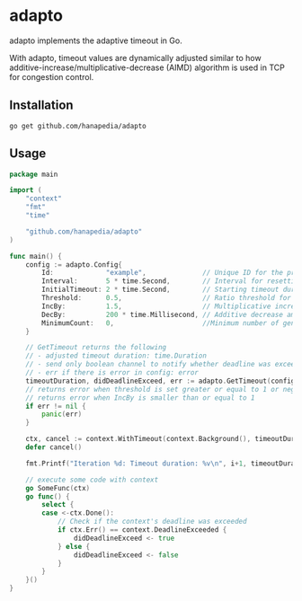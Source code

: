 adapto
=========

<!-- [![GoDoc](https://godoc.org/github.com/hanapedia/adapto?status.svg)](https://godoc.org/github.com/hanapedia/adapto) -->

adapto implements the adaptive timeout in Go.

With adapto, timeout values are dynamically adjusted similar to how additive-increase/multiplicative-decrease (AIMD) algorithm is used in TCP for congestion control.

Installation
------------

```
go get github.com/hanapedia/adapto
```

Usage
-----
```go
package main

import (
    "context"
    "fmt"
    "time"

    "github.com/hanapedia/adapto"
)

func main() {
    config := adapto.Config{
        Id:             "example",              // Unique ID for the provider
        Interval:       5 * time.Second,        // Interval for resetting counts
        InitialTimeout: 2 * time.Second,        // Starting timeout duration
        Threshold:      0.5,                    // Ratio threshold for triggering adjustments
        IncBy:          1.5,                    // Multiplicative increase factor for timeouts
        DecBy:          200 * time.Millisecond, // Additive decrease amount for timeouts
		MinimumCount:   0,                      //Minimum number of generated timeouts to check the threshold
    }

    // GetTimeout returns the following
    // - adjusted timeout duration: time.Duration
    // - send only boolean channel to notify whether deadline was exceeded: chan<- bool
    // - err if there is error in config: error
    timeoutDuration, didDeadlineExceed, err := adapto.GetTimeout(config)
    // returns error when threshold is set greater or equal to 1 or negative
    // returns error when IncBy is smaller than or equal to 1
    if err != nil {
        panic(err)
    }

    ctx, cancel := context.WithTimeout(context.Background(), timeoutDuration)
    defer cancel()

    fmt.Printf("Iteration %d: Timeout duration: %v\n", i+1, timeoutDuration)

    // execute some code with context
    go SomeFunc(ctx)
    go func() {
        select {
        case <-ctx.Done():
            // Check if the context's deadline was exceeded
            if ctx.Err() == context.DeadlineExceeded {
                didDeadlineExceed <- true
            } else {
                didDeadlineExceed <- false
            }
        }
    }()
}
```
